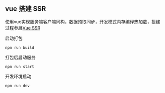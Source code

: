 ## vue 搭建 SSR

使用vue实现服务端客户端同构，数据预取同步，开发模式内存编译热加载，搭建过程参展[Vue SSR](https://alongithub.github.io/2020/09/27/%E6%90%AD%E5%BB%BAVue-SSR/)

启动打包

```
npm run build
```

打包后启动服务

```
npm run start
```

开发环境启动

```
npm run dev
```

